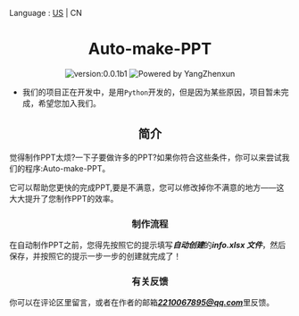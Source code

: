 Language : [US](./README.md) | CN
<h1 align="center">Auto-make-PPT</h1>

<div align="center">
<img src = "https://img.shields.io/badge/version-0.0.1b1-%3Fstyle%3Dflat--square%26logo%3Dappveyor" alt = "version:0.0.1b1"/>
<img src = "https://img.shields.io/badge/Powered%20by-YangZhenxun-%3Fstyle%3Dflat--square%26logo%3Dappveyor" alt = "Powered by YangZhenxun"/>
<br/>
</div>

* 我们的项目正在开发中，是用<code>Python</code>开发的，但是因为某些原因，项目暂未完成，希望您加入我们。
<h2 align="center">简介</h2>
觉得制作PPT太烦?一下子要做许多的PPT?如果你符合这些条件，你可以来尝试我们的程序:Auto-make-PPT。

它可以帮助您更快的完成PPT,要是不满意，您可以修改掉你不满意的地方——这大大提升了您制作PPT的效率。
<h3 align="center">制作流程</h3>

在自动制作PPT之前，您得先按照它的提示填写***自动创建***的***info.xlsx 文件***，然后保存，并按照它的提示一步一步的创建就完成了！

<h3 align="center">有关反馈</h3>

你可以在评论区里留言，或者在作者的邮箱***2210067895@qq.com***里反馈。
